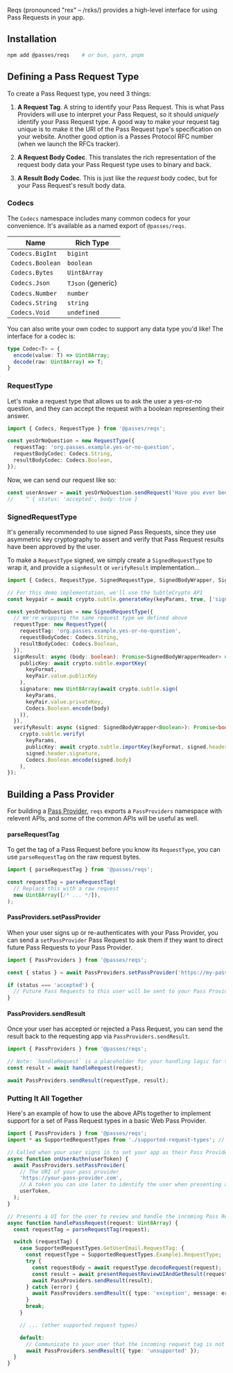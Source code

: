 Reqs (pronounced "rex" – /rɛks/) provides a high-level interface for using Pass Requests in your app. 

## Installation

```bash
npm add @passes/reqs    # or bun, yarn, pnpm
```

## Defining a Pass Request Type

To create a Pass Request type, you need 3 things:

1. **A Request Tag**. A string to identify your Pass Request. This is what Pass Providers will use to interpret your Pass Request, so it should _uniquely_ identify your Pass Request type. A good way to make your request tag unique is to make it the URI of the Pass Request type's specification on your website. Another good option is a Passes Protocol RFC number (when we launch the RFCs tracker).

2. **A Request Body Codec**. This translates the rich representation of the request body data your Pass Request type uses to binary and back.

3. **A Result Body Codec**. This is just like the _request_ body codec, but for your Pass Request's result body data.


### Codecs

The `Codecs` namespace includes many common codecs for your convenience. It's available as a named export of `@passes/reqs`.

| Name                  | Rich Type          |
| --------------------- | ------------------ |
| `Codecs.BigInt`       | `bigint`           |
| `Codecs.Boolean`      | `boolean`          |
| `Codecs.Bytes`        | `Uint8Array`       |
| `Codecs.Json`         | `TJson` (generic)  |
| `Codecs.Number`       | `number`           |
| `Codecs.String`       | `string`           |
| `Codecs.Void`         | `undefined`        |

You can also write your own codec to support any data type you'd like! The interface for a codec is:

```typescript
type Codec<T> = {
  encode(value: T) => Uint8Array;
  decode(raw: Uint8Array) => T;
}
```

### RequestType

Let's make a request type that allows us to ask the user a yes-or-no question, and they can accept the request with a boolean representing their answer.

```typescript
import { Codecs, RequestType } from '@passes/reqs';

const yesOrNoQuestion = new RequestType({
  requestTag: 'org.passes.example.yes-or-no-question',
  requestBodyCodec: Codecs.String,
  resultBodyCodec: Codecs.Boolean,
});
```

Now, we can send our request like so:

```typescript
const userAnswer = await yesOrNoQuestion.sendRequest('Have you ever been to Olive Garden?');
//    ^ { status: 'accepted', body: true }
```

### SignedRequestType

It's generally recommended to use signed Pass Requests, since they use asymmetric key cryptography to assert and verify that Pass Request results have been approved by the user.

To make a `RequestType` signed, we simply create a `SignedRequestType` to wrap it, and provide a `signResult` or `verifyResult` implementation...

```typescript
import { Codecs, RequestType, SignedRequestType, SignedBodyWrapper, SignedBodyWrapperHeader } from '@passes/reqs';

// For this demo implementation, we'll use the SubtleCrypto API
const keypair = await crypto.subtle.generateKey(keyParams, true, ['sign', 'verify']);

const yesOrNoQuestion = new SignedRequestType({
  // We're wrapping the same request type we defined above
  requestType: new RequestType({
    requestTag: 'org.passes.example.yes-or-no-question',
    requestBodyCodec: Codecs.String,
    resultBodyCodec: Codecs.Boolean,
  }),
  signResult: async (body: boolean): Promise<SignedBodyWrapperHeader> => ({
    publicKey: await crypto.subtle.exportKey(
      keyFormat,
      keyPair.value.publicKey
    ),
    signature: new Uint8Array(await crypto.subtle.sign(
      keyParams,
      keyPair.value.privateKey,
      Codecs.Boolean.encode(body)
    )),
  }),
  verifyResult: async (signed: SignedBodyWrapper<Boolean>): Promise<boolean> =>
    crypto.subtle.verify(
      keyParams,
      publicKey: await crypto.subtle.importKey(keyFormat, signed.header.publicKey, keyParams, true, ['verify']),
      signed.header.signature,
      Codecs.Boolean.encode(signed.body)
    ),
});
```

## Building a Pass Provider

For building a [Pass Provider](/#what-is-a-pass-provider), `reqs` exports a `PassProviders` namespace with relevent APIs, and some of the common APIs will be useful as well.

#### parseRequestTag

To get the tag of a Pass Request before you know its `RequestType`, you can use `parseRequestTag` on the raw request bytes.

```typescript
import { parseRequestTag } from '@passes/reqs';

const requestTag = parseRequestTag(
  // Replace this with a raw request
  new Uint8Array([/* ... */]),
);
```

#### PassProviders.setPassProvider

When your user signs up or re-authenticates with your Pass Provider, you can send a `setPassProvider` Pass Request to ask them if they want to direct future Pass Requests to your Pass Provider.

```typescript
import { PassProviders } from '@passes/reqs';

const { status } = await PassProviders.setPassProvider('https://my-pass-provider.com', 'optional-user-id');

if (status === 'accepted') {
  // Future Pass Requests to this user will be sent to your Pass Provider for handling
}
```

#### PassProviders.sendResult

Once your user has accepted or rejected a Pass Request, you can send the result back to the requesting app via `PassProviders.sendResult`.

```typescript
import { PassProviders } from '@passes/reqs';

// Note: `handleRequest` is a placeholder for your handling logic for the given request type
const result = await handleRequest(request);

await PassProviders.sendResult(requestType, result);
```

### Putting It All Together

Here's an example of how to use the above APIs together to implement support for a set of Pass Request types in a basic Web Pass Provider.

```typescript
import { PassProviders } from '@passes/reqs';
import * as SupportedRequestTypes from './supported-request-types'; // A map of the request types supported by your Pass Provider

// Called when your user signs in to set your app as their Pass Provider
async function onUserAuthn(userToken) {
  await PassProviders.setPassProvider(
    // The URI of your pass provider
    'https://your-pass-provider.com',
    // A token you can use later to identify the user when presenting a Pass Request UI to them - for example, a JWT
    userToken,
  );
}

// Presents a UI for the user to review and handle the incoming Pass Request, and sends the result to the requesting app
async function handlePassRequest(request: Uint8Array) {
  const requestTag = parseRequestTag(request);

  switch (requestTag) {
    case SupportedRequestTypes.GetUserEmail.RequestTag: {
      const requestType = SupportedRequestTypes.Example1.RequestType;
      try {
        const requestBody = await requestType.decodeRequest(request);
        const result = await presentRequestReviewUIAndGetResult(requestType, requestBody);
        await PassProviders.sendResult(result);
      } catch (error) {
        await PassProviders.sendResult({ type: 'exception', message: error.message });
      }
      break;
    }

    // ... (other supported request types)

    default:
      // Communicate to your user that the incoming request tag is not supported by your Pass Provider
      await PassProviders.sendResult({ type: 'unsupported' });
  }
}
```